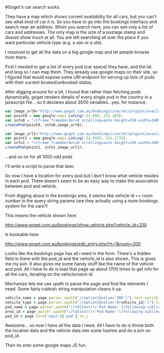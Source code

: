 #Goget's car search sucks. 

They have a map which shows current availability for all cars, but you can't see what kind of car it is. So you have to go into the bookings interface and search near an address. When you search here, you can see only a list of cars and addresses. The only map is the size of a postage stamp and doesnt show much at all. You are left searching all over the place if you want particular vehicle type (e.g. a van or a ute). 

I resolved to get all the data on a big google map and let people browse from there.

First I needed to get a list of every pod (car space) they have, and the lat and long so I can map them. They already use google maps on their site, so I figured that would expose some URI endpoint for serving up lists of pods with their current booked/unbooked status.

After digging around for a bit, I found that rather than fetching pods dynamically, goget renders details of every single pod in the country in a javascript file... so it declares about 3000 variables...yep. for instance:

```javascript
var image_url0="http://www.goget.com.au/bookings//secret/plugins/available_now_plugin/icons/arrow_green.gif";
var point0 = new google.maps.LatLng(-33.899, 151.183);
var info0 = "<iframe frameborder=0 scrolling=auto height=150 width=100% src=http://www.goget.com.au/bookings/locations/podPopup.php?pod_id=2 width=100%></iframe>";
createPod(point0, info0,image_url0);

var image_url1="http://www.goget.com.au/bookings//secret/plugins/available_now_plugin/icons/arrow_green.gif";
var point1 = new google.maps.LatLng(-33.8939, 151.1776);
var info1 = "<iframe frameborder=0 scrolling=auto height=150 width=100% src=http://www.goget.com.au/bookings/locations/podPopup.php?pod_id=4 width=100%></iframe>";
createPod(point1, info1,image_url1);
```
...and so on for all 1000 odd pods

I'll write a script to parse that later.

So now I have a location for every pod but I don't know what vehicle resides in each pod. There doesn't seem to be an easy way to make the association between pod and vehicle. 

From digging about in the bookings area, it seems like vehicle id == room number in the query string params (are they actually using a room bookings system for the cars?)

This means the vehicle shown here

http://www.goget.com.au/bookings/show_vehicle.php?vehicle_id=200

Is bookable here

http://www.goget.com.au/bookings/edit_entry.php?rt=1&room=200

Looks like the bookings page has all i need in the form. There's a hidden field in there with the pod_id and the vehicle_id is also shown. This is gives me my join. It also gives me some handy stuff like the name of the vehicle and pod. All I have to do is load that page up about 1700 times to get info for all the cars, iterating on the vehicle/room id.

Mechanize lets me use xpath to parse the page and find the elements I need. Some fairly rubbish string manipulation cleans it up.

```ruby
vehicle_name = page.parser.xpath("//option[@value='200']").text.split(' - ').first
vehicle_type = page.parser.xpath("//option[@value='#{vehicle_id}']").text.split(' - ').first.split('the').last.strip
pod_name = page.parser.xpath("//td[text()='Pod Name:']/following-sibling::td[1]").text
area_id = page.parser.xpath("//td[text()='Pod Name:']/following-sibling::td[1]/a").last.attributes["href"].value.split('=').last.to_i
pod_id = page.form('main')['pod'].to_i
```

Awesome... so now I have all the data I need. All I have to do is throw both the location data and the vehicle data into some hashes and do a join on pod_id.

Then its onto some google maps JS fun.
